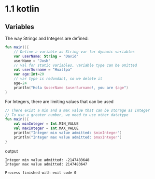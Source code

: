 # 1.1 kotlin
## Variables
The way Strings and Integers are defined:
```kotlin 
fun main(){
    // Define a variable as String var for dynamic variables
    var userName: String = "David"
    userName = "Josh"
    // Val for static variables, variable type can be omitted
    val userSurname = "Huallpa"
    var age:Int=20
    // var type is redundant, so we delete it
    age=24
    println("Hola $userName $userSurname!, you are $age")
}
```
For Integers, there are limiting values that can be used
```kotlin 
// There exist a min and a max value that can be storage as Integer
// To use a greater number, we need to use other datatype
fun main(){
    val minInteger = Int.MIN_VALUE
    val maxInteger = Int.MAX_VALUE
    println("Integer min value admitted: $minInteger")
    println("Integer max value admitted: $maxInteger")
}
```
output
```console 
Integer min value admitted: -2147483648
Integer max value admitted: 2147483647

Process finished with exit code 0
```

